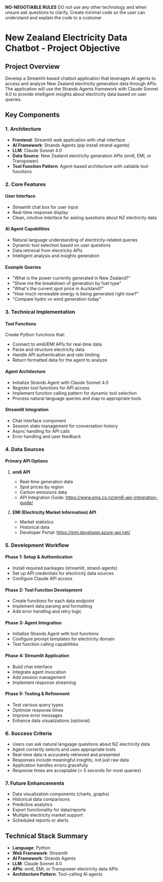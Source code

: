 **NO-NEGOTIABLE RULES** DO not use any other technology and when unsure ask questions to clarify. Create minimal code so the user can understand and explain the code to a customer

# New Zealand Electricity Data Chatbot - Project Objective

## Project Overview
Develop a Streamlit-based chatbot application that leverages AI agents to access and analyze New Zealand electricity generation data through APIs. The application will use the Strands Agents framework with Claude Sonnet 4.0 to provide intelligent insights about electricity data based on user queries.

## Key Components

### 1. Architecture
- **Frontend**: Streamlit web application with chat interface
- **AI Framework**: Strands Agents (pip install strand-agents)
- **LLM**: Claude Sonnet 4.0
- **Data Source**: New Zealand electricity generation APIs (em6, EMI, or Transpower)
- **Tool Function Pattern**: Agent-based architecture with callable tool functions

### 2. Core Features

#### User Interface
- Streamlit chat box for user input
- Real-time response display
- Clean, intuitive interface for asking questions about NZ electricity data

#### AI Agent Capabilities
- Natural language understanding of electricity-related queries
- Dynamic tool selection based on user questions
- Data retrieval from electricity APIs
- Intelligent analysis and insights generation

#### Example Queries
- "What is the power currently generated in New Zealand?"
- "Show me the breakdown of generation by fuel type"
- "What's the current spot price in Auckland?"
- "How much renewable energy is being generated right now?"
- "Compare hydro vs wind generation today"

### 3. Technical Implementation

#### Tool Functions
Create Python functions that:
- Connect to em6/EMI APIs for real-time data
- Parse and structure electricity data
- Handle API authentication and rate limiting
- Return formatted data for the agent to analyze

#### Agent Architecture
- Initialize Strands Agent with Claude Sonnet 4.0
- Register tool functions for API access
- Implement function calling pattern for dynamic tool selection
- Process natural language queries and map to appropriate tools

#### Streamlit Integration
- Chat interface component
- Session state management for conversation history
- Async handling for API calls
- Error handling and user feedback

### 4. Data Sources

#### Primary API Options
1. **em6 API**
   - Real-time generation data
   - Spot prices by region
   - Carbon emissions data
   - API Integration Guide: https://www.ems.co.nz/em6-api-integration-guide/

2. **EMI (Electricity Market Information) API**
   - Market statistics
   - Historical data
   - Developer Portal: https://emi.developer.azure-api.net/

### 5. Development Workflow

#### Phase 1: Setup & Authentication
- Install required packages (streamlit, strand-agents)
- Set up API credentials for electricity data sources
- Configure Claude API access

#### Phase 2: Tool Function Development
- Create functions for each data endpoint
- Implement data parsing and formatting
- Add error handling and retry logic

#### Phase 3: Agent Integration
- Initialize Strands Agent with tool functions
- Configure prompt templates for electricity domain
- Test function calling capabilities

#### Phase 4: Streamlit Application
- Build chat interface
- Integrate agent invocation
- Add session management
- Implement response streaming

#### Phase 5: Testing & Refinement
- Test various query types
- Optimize response times
- Improve error messages
- Enhance data visualizations (optional)

### 6. Success Criteria
- Users can ask natural language questions about NZ electricity data
- Agent correctly selects and uses appropriate tools
- Real-time data is accurately retrieved and presented
- Responses include meaningful insights, not just raw data
- Application handles errors gracefully
- Response times are acceptable (< 5 seconds for most queries)

### 7. Future Enhancements
- Data visualization components (charts, graphs)
- Historical data comparisons
- Predictive analytics
- Export functionality for data/reports
- Multiple electricity market support
- Scheduled reports or alerts

## Technical Stack Summary
- **Language**: Python
- **Web Framework**: Streamlit
- **AI Framework**: Strands Agents
- **LLM**: Claude Sonnet 4.0
- **APIs**: em6, EMI, or Transpower electricity data APIs
- **Architecture Pattern**: Tool-calling AI agents